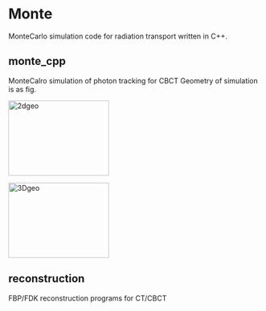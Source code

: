 # Monte
MonteCarlo simulation code for radiation transport written in C++.

## monte_cpp
MonteCalro simulation of photon tracking for CBCT
Geometry of simulation is as fig.   
<p><img src="https://i.imgur.com/or0Rvu1.png" width="200" height="150"　alt="CT geometry" title="2dgeo"></p>
<p><img src="https://i.imgur.com/DkC4qgi.png" width="200" height="150"　alt = "CBCT geometry" title="3Dgeo"></p>

## reconstruction
FBP/FDK reconstruction programs for CT/CBCT
